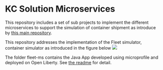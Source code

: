 # KC Solution Microservices
This repository includes a set of sub projects to implement the different microservices to support the simulation of container shipment as introduce by [this main repository](https://github.com/ibm-cloud-architecture/refarch-kc).

This repository addresses the implementation of the Fleet simulator, container simulator as introduced in the figure below
![](https://github.com/ibm-cloud-architecture/refarch-kc/blob/master/docs/kc-hl-comp-view.png)

The folder fleet-ms contains the Java App developed using microprofile and deployed on Open Liberty. See [the readme](./fleet-ms/README.md) for detail.